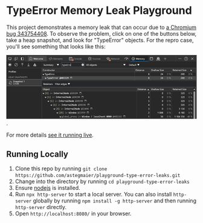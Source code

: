 # TypeError Memory Leak Playground

This project demonstrates a memory leak that can occur due to [a Chromium bug 343754408](https://issues.chromium.org/issues/343754408). To observe the problem, click on one of the buttons below, take a heap snapshot, and look for "TypeError" objects. For the repro case, you'll see something that looks like this:

![Screenshot of memory leak in Chrome DevTools](./leak_screenshot.png).

For more details [see it running live](https://astegmaier.github.io/playground-type-error-leaks/).

## Running Locally

1. Clone this repo by running `git clone https://github.com/astegmaier/playground-type-error-leaks.git`
2. Change into the directory by running `cd playground-type-error-leaks`
3. Ensure [nodejs](https://nodejs.org/en/) is installed.
4. Run `npx http-server` to start a local server. You can also install `http-server` globally by running `npm install -g http-server` and then running `http-server` directly.
5. Open `http://localhost:8080/` in your browser.

